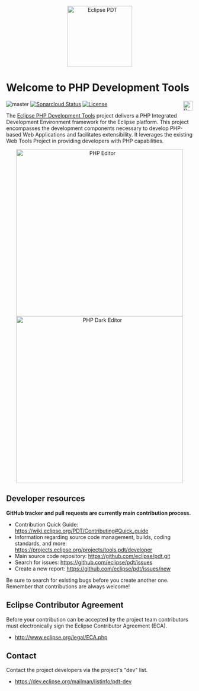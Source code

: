 <p align="center">
<a href="https://www.eclipse.org/pdt/"><img src="https://projects.eclipse.org/sites/default/files/phplogo.png" alt="Eclipse PDT" align="middle" width="175" height="164" /></a>
<p>

# Welcome to PHP Development Tools

![master](https://github.com/eclipse/pdt/workflows/Tycho%20build/badge.svg)
[![Sonarcloud Status](https://sonarcloud.io/api/project_badges/measure?project=eclipse-tools.pdt.main&metric=alert_status)](https://sonarcloud.io/dashboard?id=eclipse-tools.pdt.main)
[![License](https://img.shields.io/badge/License-EPL%202.0-green.svg)](https://opensource.org/licenses/EPL-2.0)
<a href="http://marketplace.eclipse.org/marketplace-client-intro?mpc_install=1944539" class="drag" title="Drag to your running Eclipse* workspace. *Requires Eclipse Marketplace Client"><img typeof="foaf:Image" class="img-responsive" src="https://marketplace.eclipse.org/sites/all/themes/solstice/public/images/marketplace/btn-install.png" align="right" height="26" alt="Drag to your running Eclipse* workspace. *Requires Eclipse Marketplace Client" /></a>


The [Eclipse PHP Development Tools](https://www.eclipse.org/pdt/) project delivers a PHP Integrated Development Environment
framework for the Eclipse platform. This project encompasses the development
components necessary to develop PHP-based Web Applications and facilitates
extensibility. It leverages the existing Web Tools Project in providing
developers with PHP capabilities.

<p align="center">
<img src="https://www.eclipse.org/pdt/img/shot1-min.png" alt="PHP Editor" width="450" />
<img src="https://www.eclipse.org/pdt/img/shot5-min.png" alt="PHP Dark Editor" width="450" />
</p>

## Developer resources

__GitHub tracker and pull requests are currently main contribution process.__

* Contribution Quick Guide: https://wiki.eclipse.org/PDT/Contributing#Quick_guide
* Information regarding source code management, builds, coding standards, and more: https://projects.eclipse.org/projects/tools.pdt/developer
* Main source code repository: https://github.com/eclipse/pdt.git
* Search for issues: https://github.com/eclipse/pdt/issues
* Create a new report: https://github.com/eclipse/pdt/issues/new

Be sure to search for existing bugs before you create another one. Remember that
contributions are always welcome!

## Eclipse Contributor Agreement

Before your contribution can be accepted by the project team contributors must
electronically sign the Eclipse Contributor Agreement (ECA).

* http://www.eclipse.org/legal/ECA.php

## Contact

Contact the project developers via the project's "dev" list.

* https://dev.eclipse.org/mailman/listinfo/pdt-dev

